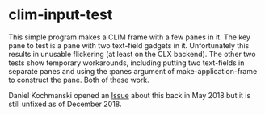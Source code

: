 
# clim-input-test

This simple program makes a CLIM frame with a few panes in it. The key
pane to test is a pane with two text-field gadgets in
it. Unfortunately this results in unusable flickering (at least on the
CLX backend). The other two tests show temporary workarounds,
including putting two text-fields in separate panes and using the
:panes argument of make-application-frame to construct the pane. Both
of these work.

Daniel Kochmanski opened an
[Issue](https://github.com/McCLIM/McCLIM/issues/482) about this back
in May 2018 but it is still unfixed as of December 2018.
